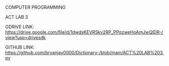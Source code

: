COMPUTER PROGRAMMING

ACT LAB 3

GDRIVE LINK: https://drive.google.com/file/d/1dwdsKEVRSkv2RP_PPqzweHoAmJwQlDR-/view?usp=drivesdk

GITHUB LINK: https://github.com/bryanjay0000/Dictionary-/blob/main/ACT%20LAB%203.py
